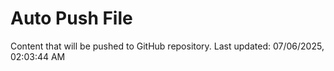 # Auto Push File

Content that will be pushed to GitHub repository.
Last updated: 07/06/2025, 02:03:44 AM